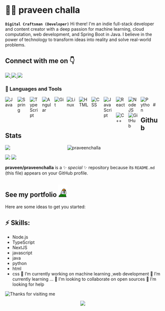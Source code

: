 # 🏄‍♂️ praveen challa
**`Digital Craftsman (Developer)`**
Hi there! I'm an indie full-stack developer and content creator with a deep passion for machine learning, cloud computation, web development, and Spring Boot in Java. I believe in the power of technology to transform ideas into reality and solve real-world problems.
<h2> Connect with me on 👇</h2>
<a href="https://www.linkedin.com/in/praveen-challa-6043a3276" target="_blank">
<img src="https://img.shields.io/badge/LinkedIn--blue"/> 
<a href="(https://x.com/praveencha75984)" target="_blank">
<img src="https://img.shields.io/badge/Twitter--blue" />
<a href="(https://leetcode.com/u/Arjunkrishna1234/)" target="_blank">
<img src="https://img.shields.io/badge/LeetCode--blue" />
</a>
</a>
</a> 

### 🧰 Languages and Tools

<img align="left" alt="Java" width="30px" style="padding-right:10px;" src="https://cdn.jsdelivr.net/gh/devicons/devicon/icons/java/java-original.svg"/>
<img align="left" alt="Spring" width="30px" style="padding-right:10px;" src="https://cdn.jsdelivr.net/gh/devicons/devicon/icons/spring/spring-original.svg" />
<img align="left" alt="TypeScript" width="30px" style="padding-right:10px;" src="https://cdn.jsdelivr.net/gh/devicons/devicon/icons/typescript/typescript-plain.svg" />
<img align="left" alt="Angular" width="30px" style="padding-right:10px;" src="https://cdn.jsdelivr.net/gh/devicons/devicon/icons/angularjs/angularjs-plain.svg" />
<img align="left" alt="Git" width="30px" style="padding-right:10px;" src="https://cdn.jsdelivr.net/gh/devicons/devicon/icons/git/git-original.svg" />
<img align="left" alt="Linux" width="30px" style="padding-right:10px;" src="https://cdn.jsdelivr.net/gh/devicons/devicon/icons/linux/linux-original.svg" />
<img align="left" alt="HTML" width="30px" style="padding-right:10px;" src="https://cdn.jsdelivr.net/gh/devicons/devicon/icons/html5/html5-plain.svg" />
<img align="left" alt="CSS" width="30px" style="padding-right:10px;" src="https://cdn.jsdelivr.net/gh/devicons/devicon/icons/css3/css3-plain.svg" />
<img align="left" alt="JavaScript" width="30px" style="padding-right:10px;" src="https://cdn.jsdelivr.net/gh/devicons/devicon/icons/javascript/javascript-plain.svg" />
<img align="left" alt="React" width="30px" style="padding-right:10px;" src="https://cdn.jsdelivr.net/gh/devicons/devicon/icons/react/react-original.svg" />
<img align="left" alt="NodeJS" width="30px" style="padding-right:10px;" src="https://cdn.jsdelivr.net/gh/devicons/devicon/icons/nodejs/nodejs-original.svg" />
<img align="left" alt="Python" width="30px" style="padding-right:10px;" src="https://cdn.jsdelivr.net/gh/devicons/devicon/icons/python/python-plain.svg" />
<img align="left" alt="C++" width="30px" style="padding-right:10px;" src="https://cdn.jsdelivr.net/gh/devicons/devicon/icons/cplusplus/cplusplus-line.svg" />
<img align="left" alt="GitHub" width="30px" style="padding-right:10px;" src="https://cdn.jsdelivr.net/gh/devicons/devicon/icons/github/github-original.svg" />
<br />
#

<h2> Github Stats </h2> 
<a href="https://github.com/praveenarjun/github-readme-stats"><img align="left" width="40%" src="https://github-readme-stats.vercel.app/api/top-langs/?username=praveenarjun&layout=compact&theme=tokyonight" /></a>
<img width="55%" src="https://github-readme-streak-stats.herokuapp.com/?user=praveenarjun&theme=tokyonight" alt="praveenchalla" />
<br/>

![](https://praveenarjun.com/ghpvc/?username=praveenchalla&color=brightgreen)
![](https://visitor-badge.glitch.me/badge?page_id=praveenarjun)

**praveen/praveenchalla** is a ✨ _special_ ✨ repository because its `README.md` (this file) appears on your GitHub profile.
<h2>See my portfolio <img src="https://raw.githubusercontent.com/ItsAnunesS/ItsAnunesS/master/src/img/parrots/flags/indiaparrot.gif" width="30" height="40"/></h2>
Here are some ideas to get you started:

## ⚡ Skills:
- Node.js
- TypeScript
- NextJS
- javascript
- java
- python
- html
- css
 🔭 I’m currently working on machine learning ,web development
 🌱 I’m currently learning ...
 👯 I’m looking to collaborate on open sources
 🤔 I’m looking for help 
 <img height="120" alt="Thanks for visiting me" width="100%" src="https://raw.githubusercontent.com/BrunnerLivio/brunnerlivio/master/images/marquee.svg"/>
<p align="center">
  <img src="https://capsule-render.vercel.app/api?type=waving&height=300&color=gradient&text=Input%20text"/>
</p>
